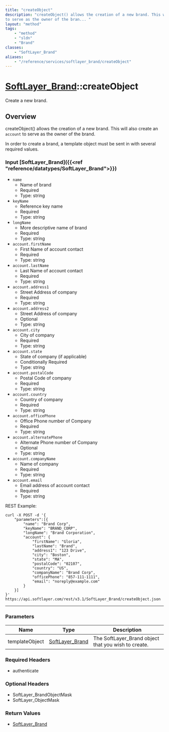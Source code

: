 ```yaml
---
title: "createObject"
description: "createObject() allows the creation of a new brand. This will also create an `account` 
to serve as the owner of the bran... "
layout: "method"
tags:
    - "method"
    - "sldn"
    - "Brand"
classes:
    - "SoftLayer_Brand"
aliases:
    - "/reference/services/softlayer_brand/createObject"
---
```

# [SoftLayer_Brand](/reference/services/SoftLayer_Brand)::createObject

Create a new brand.


## Overview 

createObject() allows the creation of a new brand. This will also create an `account` 
to serve as the owner of the brand. 


In order to create a brand, a template object must be sent in with several required values. 


### Input [SoftLayer_Brand]({{<ref "reference/datatypes/SoftLayer_Brand">}})



- `name` 
    + Name of brand 
    + Required 
    + Type: string 
- `keyName` 
    + Reference key name 
    + Required 
    + Type: string 
- `longName` 
    + More descriptive name of brand 
    + Required 
    + Type: string 
- `account.firstName` 
    + First Name of account contact 
    + Required 
    + Type: string 
- `account.lastName` 
    + Last Name of account contact 
    + Required 
    + Type: string 
- `account.address1` 
    + Street Address of company 
    + Required 
    + Type: string 
- `account.address2` 
    + Street Address of company 
    + Optional 
    + Type: string 
- `account.city` 
    + City of company 
    + Required 
    + Type: string 
- `account.state` 
    + State of company (if applicable) 
    + Conditionally Required 
    + Type: string 
- `account.postalCode` 
    + Postal Code of company 
    + Required 
    + Type: string 
- `account.country` 
    + Country of company 
    + Required 
    + Type: string 
- `account.officePhone` 
    + Office Phone number of Company 
    + Required 
    + Type: string 
- `account.alternatePhone` 
    + Alternate Phone number of Company 
    + Optional 
    + Type: string 
- `account.companyName` 
    + Name of company 
    + Required 
    + Type: string 
- `account.email` 
    + Email address of account contact 
    + Required 
    + Type: string 


REST Example: 
``` 
curl -X POST -d '{ 
    "parameters":[{ 
        "name": "Brand Corp", 
        "keyName": "BRAND_CORP", 
        "longName": "Brand Corporation", 
        "account": { 
            "firstName": "Gloria", 
            "lastName": "Brand", 
            "address1": "123 Drive", 
            "city": "Boston", 
            "state": "MA", 
            "postalCode": "02107", 
            "country": "US", 
            "companyName": "Brand Corp", 
            "officePhone": "857-111-1111", 
            "email": "noreply@example.com" 
        } 
    }] 
}' https://api.softlayer.com/rest/v3.1/SoftLayer_Brand/createObject.json 
``` 

-----

### Parameters 
|Name | Type | Description |
| --- | --- | --- |
|templateObject| <a href='/reference/datatypes/SoftLayer_Brand'>SoftLayer_Brand </a>| The SoftLayer_Brand object that you wish to create.|


### Required Headers
* authenticate


### Optional Headers
* SoftLayer_BrandObjectMask
* SoftLayer_ObjectMask

### Return Values
* <a href='/reference/datatypes/SoftLayer_Brand'>SoftLayer_Brand </a>




